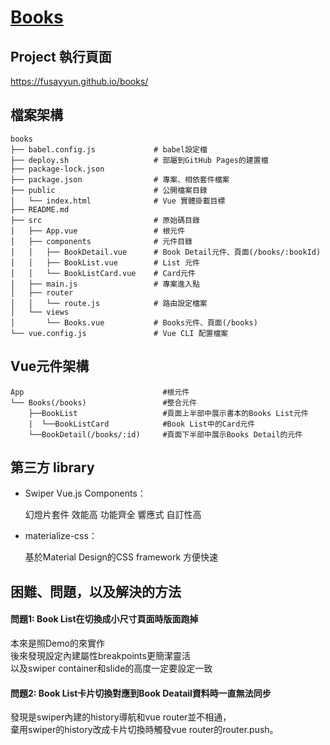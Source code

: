 # [Books](https://github.com/UnnotechSoftware/unnotech-frontend-recruit)

## Project 執行頁面

https://fusayyun.github.io/books/ 


## 檔案架構

```
books
├── babel.config.js             # babel設定檔
├── deploy.sh                   # 部屬到GitHub Pages的建置檔
├── package-lock.json           
├── package.json                # 專案、相依套件檔案
├── public                      # 公開檔案目錄
│   └── index.html              # Vue 實體掛載目標
├── README.md                   
├── src                         # 原始碼目錄
│   ├── App.vue                 # 根元件
│   ├── components              # 元件目錄
│   │   ├── BookDetail.vue      # Book Detail元件、頁面(/books/:bookId)
│   │   ├── BookList.vue        # List 元件
│   │   └── BookListCard.vue    # Card元件
│   ├── main.js                 # 專案進入點
│   ├── router
│   │   └── route.js            # 路由設定檔案
│   └── views
│       └── Books.vue           # Books元件、頁面(/books)
└── vue.config.js               # Vue CLI 配置檔案
```

## Vue元件架構

```
App                               #根元件
└── Books(/books)                 #整合元件
    ├──BookList                   #頁面上半部中展示書本的Books List元件
    |  └──BookListCard            #Book List中的Card元件
    └──BookDetail(/books/:id)     #頁面下半部中展示Books Detail的元件
```

## 第三方 library
- Swiper Vue.js Components：

  幻燈片套件
  效能高
  功能齊全
  響應式
  自訂性高
  
- materialize-css：

  基於Material Design的CSS framework
  方便快速

## 困難、問題，以及解決的方法
#### 問題1: Book List在切換成小尺寸頁面時版面跑掉
本來是照Demo的來實作   
後來發現設定內建屬性breakpoints更簡潔靈活   
以及swiper container和slide的高度一定要設定一致   

#### 問題2: Book List卡片切換對應到Book Deatail資料時一直無法同步   
發現是swiper內建的history導航和vue router並不相通，   
棄用swiper的history改成卡片切換時觸發vue router的router.push。
